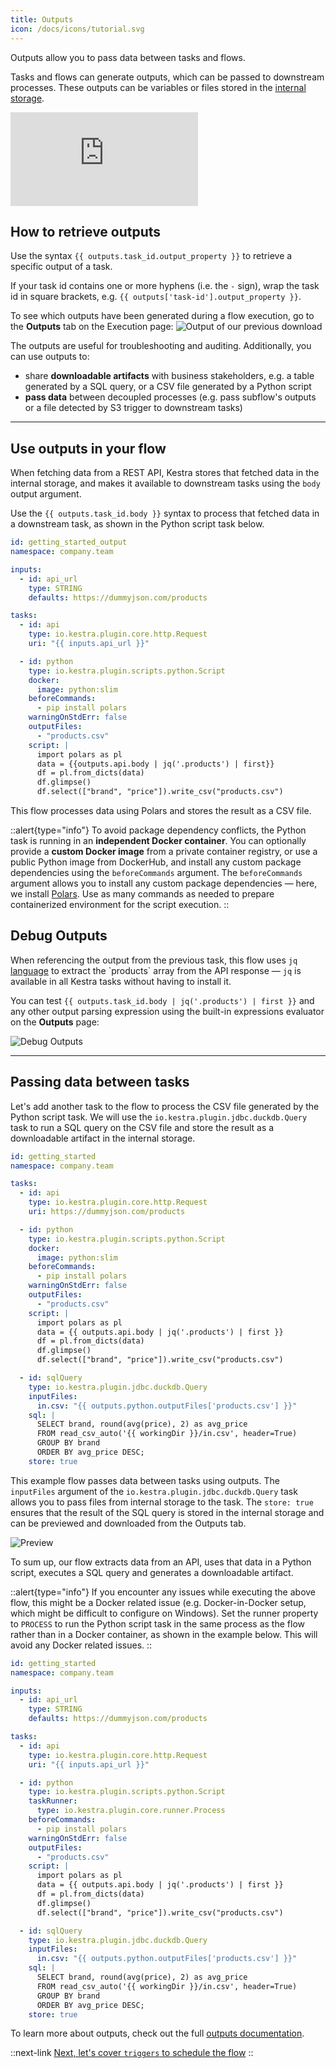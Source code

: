 ```yaml
---
title: Outputs
icon: /docs/icons/tutorial.svg
---
```


Outputs allow you to pass data between tasks and flows.

Tasks and flows can generate outputs, which can be passed to downstream processes. These outputs can be variables or files stored in the [internal storage](/docs/architecture/internal-storage).

<div class="video-container">
  <iframe src="https://www.youtube.com/embed/QgP_atMXk-c?si=0fUlb4ty7xrvCmPc" title="YouTube video player" frameborder="0" allow="accelerometer; autoplay; clipboard-write; encrypted-media; gyroscope; picture-in-picture; web-share" referrerpolicy="strict-origin-when-cross-origin" allowfullscreen></iframe>
</div>

## How to retrieve outputs

Use the syntax `{{ outputs.task_id.output_property }}` to retrieve a specific output of a task.

If your task id contains one or more hyphens (i.e. the `-` sign), wrap the task id in square brackets, e.g. `{{ outputs['task-id'].output_property }}`.

To see which outputs have been generated during a flow execution, go to the **Outputs** tab on the Execution page:
![Output of our previous download](/docs/tutorial/outputs/output.png)

The outputs are useful for troubleshooting and auditing. Additionally, you can use outputs to:
- share **downloadable artifacts** with business stakeholders, e.g. a table generated by a SQL query, or a CSV file generated by a Python script
- **pass data** between decoupled processes (e.g. pass subflow's outputs or a file detected by S3 trigger to downstream tasks)

---

## Use outputs in your flow

When fetching data from a REST API, Kestra stores that fetched data in the internal storage, and makes it available to downstream tasks using the `body` output argument.

Use the `{{ outputs.task_id.body }}` syntax to process that fetched data in a downstream task, as shown in the Python script task below.

```yaml
id: getting_started_output
namespace: company.team

inputs:
  - id: api_url
    type: STRING
    defaults: https://dummyjson.com/products

tasks:
  - id: api
    type: io.kestra.plugin.core.http.Request
    uri: "{{ inputs.api_url }}"

  - id: python
    type: io.kestra.plugin.scripts.python.Script
    docker:
      image: python:slim
    beforeCommands:
      - pip install polars
    warningOnStdErr: false
    outputFiles:
      - "products.csv"
    script: |
      import polars as pl
      data = {{outputs.api.body | jq('.products') | first}}
      df = pl.from_dicts(data)
      df.glimpse()
      df.select(["brand", "price"]).write_csv("products.csv")
```

This flow processes data using Polars and stores the result as a CSV file.

::alert{type="info"}
To avoid package dependency conflicts, the Python task is running in an **independent Docker container**. You can optionally provide a **custom Docker image** from a private container registry, or use a public Python image from DockerHub, and install any custom package dependencies using the `beforeCommands` argument. The `beforeCommands` argument allows you to install any custom package dependencies — here, we install [Polars](https://www.pola.rs/). Use as many commands as needed to prepare containerized environment for the script execution.
::

## Debug Outputs

When referencing the output from the previous task, this flow uses `jq` [language](https://en.wikipedia.org/wiki/Jq_(programming_language)) to extract the `products` array from the API response — `jq` is available in all Kestra tasks without having to install it.

You can test `{{ outputs.task_id.body | jq('.products') | first }}` and any other output parsing expression using the built-in expressions evaluator on the **Outputs** page:

![Debug Outputs](/docs/tutorial/outputs/eval_expressions.png)

---

## Passing data between tasks

Let's add another task to the flow to process the CSV file generated by the Python script task. We will use the `io.kestra.plugin.jdbc.duckdb.Query` task to run a SQL query on the CSV file and store the result as a downloadable artifact in the internal storage.

```yaml
id: getting_started
namespace: company.team

tasks:
  - id: api
    type: io.kestra.plugin.core.http.Request
    uri: https://dummyjson.com/products

  - id: python
    type: io.kestra.plugin.scripts.python.Script
    docker:
      image: python:slim
    beforeCommands:
      - pip install polars
    warningOnStdErr: false
    outputFiles:
      - "products.csv"
    script: |
      import polars as pl
      data = {{ outputs.api.body | jq('.products') | first }}
      df = pl.from_dicts(data)
      df.glimpse()
      df.select(["brand", "price"]).write_csv("products.csv")

  - id: sqlQuery
    type: io.kestra.plugin.jdbc.duckdb.Query
    inputFiles:
      in.csv: "{{ outputs.python.outputFiles['products.csv'] }}"
    sql: |
      SELECT brand, round(avg(price), 2) as avg_price
      FROM read_csv_auto('{{ workingDir }}/in.csv', header=True)
      GROUP BY brand
      ORDER BY avg_price DESC;
    store: true
```

This example flow passes data between tasks using outputs. The `inputFiles` argument of the `io.kestra.plugin.jdbc.duckdb.Query` task allows you to pass files from internal storage to the task. The `store: true` ensures that the result of the SQL query is stored in the internal storage and can be previewed and downloaded from the Outputs tab.

![Preview](/docs/tutorial/outputs/preview.png)


To sum up, our flow extracts data from an API, uses that data in a Python script, executes a SQL query and generates a downloadable artifact.

::alert{type="info"}
If you encounter any issues while executing the above flow, this might be a Docker related issue (e.g. Docker-in-Docker setup, which might be difficult to configure on Windows). Set the runner property to `PROCESS` to run the Python script task in the same process as the flow rather than in a Docker container, as shown in the example below. This will avoid any Docker related issues.
::

```yaml
id: getting_started
namespace: company.team

inputs:
  - id: api_url
    type: STRING
    defaults: https://dummyjson.com/products

tasks:
  - id: api
    type: io.kestra.plugin.core.http.Request
    uri: "{{ inputs.api_url }}"

  - id: python
    type: io.kestra.plugin.scripts.python.Script
    taskRunner:
      type: io.kestra.plugin.core.runner.Process
    beforeCommands:
      - pip install polars
    warningOnStdErr: false
    outputFiles:
      - "products.csv"
    script: |
      import polars as pl
      data = {{ outputs.api.body | jq('.products') | first }}
      df = pl.from_dicts(data)
      df.glimpse()
      df.select(["brand", "price"]).write_csv("products.csv")

  - id: sqlQuery
    type: io.kestra.plugin.jdbc.duckdb.Query
    inputFiles:
      in.csv: "{{ outputs.python.outputFiles['products.csv'] }}"
    sql: |
      SELECT brand, round(avg(price), 2) as avg_price
      FROM read_csv_auto('{{ workingDir }}/in.csv', header=True)
      GROUP BY brand
      ORDER BY avg_price DESC;
    store: true
```

To learn more about outputs, check out the full [outputs documentation](/docs/workflow-components/outputs).

::next-link
[Next, let's cover `triggers` to schedule the flow](/docs/tutorial/triggers)
::

